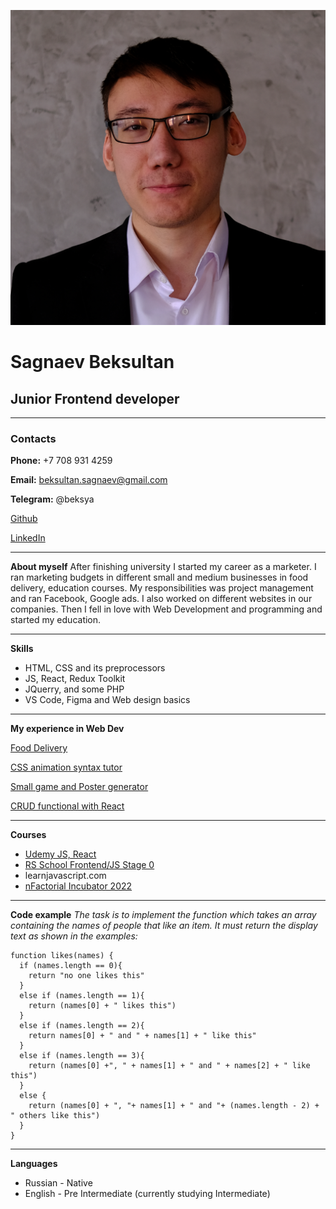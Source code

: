 ![myphoto](/photo.png)
# Sagnaev Beksultan
## Junior Frontend developer
**********
### Contacts
**Phone:** +7 708 931 4259

**Email:** beksultan.sagnaev@gmail.com

**Telegram:** @beksya

[Github](https://github.com/beksultanweb)

[LinkedIn](https://www.linkedin.com/in/beksultan-sagnaev-95226b221/)
**********
**About myself**
After finishing university I started my career as a marketer. I ran marketing budgets in different small and medium businesses in food delivery, education courses. My responsibilities was project management and ran Facebook, Google ads.
I also worked on different websites in our companies. Then I fell in love with Web Development and programming and started my education.
**********
**Skills**
* HTML, CSS and its preprocessors
* JS, React, Redux Toolkit
* JQuerry, and some PHP
* VS Code, Figma and Web design basics
**********
**My experience in Web Dev**

[Food Delivery](https://eatandfit.kz/)

[CSS animation syntax tutor](https://css-svg-animations.vercel.app/)

[Small game and Poster generator](https://chooseyourpoco.kz/game/)

[CRUD functional with React](http://frontend-mentor-product-feedback.vercel.app/)
**********
**Courses**
* [Udemy JS, React](https://www.udemy.com/user/yan-kovalenko-2/)
* [RS School Frontend/JS Stage 0](https://rs.school)
* learnjavascript.com
* [nFactorial Incubator 2022](https://www.nfactorial.live/)
**********
**Code example**
*The task is to implement the function which takes an array containing the names of people that like an item. It must return the display text as shown in the examples:*
```
function likes(names) {
  if (names.length == 0){
    return "no one likes this"
  }
  else if (names.length == 1){
    return (names[0] + " likes this")
  }
  else if (names.length == 2){
    return names[0] + " and " + names[1] + " like this"
  }
  else if (names.length == 3){
    return (names[0] +", " + names[1] + " and " + names[2] + " like this")
  }
  else {
    return (names[0] + ", "+ names[1] + " and "+ (names.length - 2) + " others like this")
  }
}
```
**********
**Languages**
* Russian - Native
* English - Pre Intermediate (currently studying Intermediate)